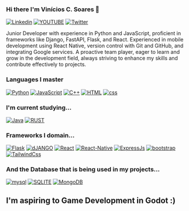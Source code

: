 ### Hi there I'm Vinícios C. Soares 👋

 [![Linkedin](https://img.shields.io/badge/LinkedIn-0077B5?style=for-the-badge&logo=linkedin&logoColor=white)](https://www.linkedin.com/in/vinicios-caldeira-98169257/)
 [![YOUTUBE](https://img.shields.io/badge/YouTube-FF0000?style=for-the-badge&logo=youtube&logoColor=white)](https://www.youtube.com/channel/UCiMR5Ezek2ZkASEpzddlqMw)
 [![Twitter](https://img.shields.io/badge/Twitter-1DA1F2?style=for-the-badge&logo=twitter&logoColor=white)](https://x.com/vinicioscsoares)

Junior Developer with experience in Python and JavaScript, proficient in frameworks like Django, FastAPI, Flask, and React. Experienced in mobile development using React Native, version control with Git and GitHub, and integrating Google services. A proactive team player, eager to learn and grow in the development field, always striving to enhance my skills and contribute effectively to projects.

### Languages I master

[![Python](https://img.shields.io/badge/Python-3776AB?style=for-the-badge&logo=python&logoColor=white)]()
[![JavaScript](https://img.shields.io/badge/JavaScript-F7DF1E?style=for-the-badge&logo=javascript&logoColor=black)]()
[![C++](https://img.shields.io/badge/C%2B%2B-00599C?style=for-the-badge&logo=c%2B%2B&logoColor=white)]()
[![HTML](https://img.shields.io/badge/HTML-239120?style=for-the-badge&logo=html5&logoColor=white)]()
[![css](https://img.shields.io/badge/CSS-239120?&style=for-the-badge&logo=css3&logoColor=white)]()

### I'm current studying...
[![Java](https://img.shields.io/badge/Java-ED8B00?style=for-the-badge&logo=openjdk&logoColor=white)]()
[![RUST](https://img.shields.io/badge/Rust-000000?style=for-the-badge&logo=rust&logoColor=white)]()

### Frameworks I domain...

[![Flask](https://img.shields.io/badge/Flask-000000?style=for-the-badge&logo=flask&logoColor=white)]()
[![dJANGO](https://img.shields.io/badge/Django-092E20?style=for-the-badge&logo=django&logoColor=white)]()
[![React](https://img.shields.io/badge/React-20232A?style=for-the-badge&logo=react&logoColor=61DAFB)]()
[![React-Native](https://img.shields.io/badge/React_Native-20232A?style=for-the-badge&logo=react&logoColor=61DAFB)]()
[![ExpressJs](https://img.shields.io/badge/Express.js-404D59?style=for-the-badge)]()
[![bootstrap](https://img.shields.io/badge/Bootstrap-563D7C?style=for-the-badge&logo=bootstrap&logoColor=white)]()
[![TailwindCss](https://img.shields.io/badge/Tailwind_CSS-38B2AC?style=for-the-badge&logo=tailwind-css&logoColor=white)]()


### And the Database that is being used in my projects...
[![mysql](https://img.shields.io/badge/MySQL-00000F?style=for-the-badge&logo=mysql&logoColor=white)]()
[![SQLITE](https://img.shields.io/badge/SQLite-07405E?style=for-the-badge&logo=sqlite&logoColor=white)]()
[![MongoDB](https://img.shields.io/badge/MongoDB-4EA94B?style=for-the-badge&logo=mongodb&logoColor=white)]()

## I'm aspiring to Game Development in Godot :)



